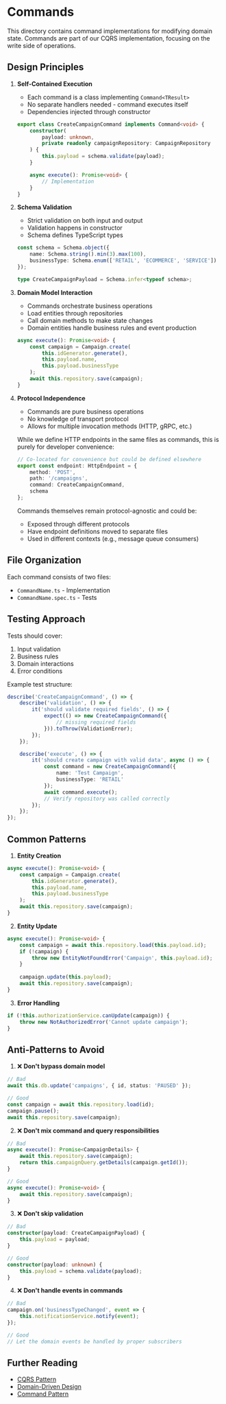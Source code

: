 # Commands

This directory contains command implementations for modifying domain state. Commands are part of our CQRS implementation, focusing on the write side of operations.

## Design Principles

1. **Self-Contained Execution**
   - Each command is a class implementing `Command<TResult>`
   - No separate handlers needed - command executes itself
   - Dependencies injected through constructor
   ```typescript
   export class CreateCampaignCommand implements Command<void> {
       constructor(
           payload: unknown,
           private readonly campaignRepository: CampaignRepository
       ) {
           this.payload = schema.validate(payload);
       }

       async execute(): Promise<void> {
           // Implementation
       }
   }
   ```

2. **Schema Validation**
   - Strict validation on both input and output
   - Validation happens in constructor
   - Schema defines TypeScript types
   ```typescript
   const schema = Schema.object({
       name: Schema.string().min(3).max(100),
       businessType: Schema.enum(['RETAIL', 'ECOMMERCE', 'SERVICE'])
   });

   type CreateCampaignPayload = Schema.infer<typeof schema>;
   ```

3. **Domain Model Interaction**
   - Commands orchestrate business operations
   - Load entities through repositories
   - Call domain methods to make state changes
   - Domain entities handle business rules and event production
   ```typescript
   async execute(): Promise<void> {
       const campaign = Campaign.create(
           this.idGenerator.generate(),
           this.payload.name,
           this.payload.businessType
       );
       await this.repository.save(campaign);
   }
   ```

4. **Protocol Independence**
   - Commands are pure business operations
   - No knowledge of transport protocol
   - Allows for multiple invocation methods (HTTP, gRPC, etc.)

   While we define HTTP endpoints in the same files as commands, this is purely for developer convenience:
   ```typescript
   // Co-located for convenience but could be defined elsewhere
   export const endpoint: HttpEndpoint = {
       method: 'POST',
       path: '/campaigns',
       command: CreateCampaignCommand,
       schema
   };
   ```
   Commands themselves remain protocol-agnostic and could be:
   - Exposed through different protocols
   - Have endpoint definitions moved to separate files
   - Used in different contexts (e.g., message queue consumers)

## File Organization

Each command consists of two files:
- `CommandName.ts` - Implementation
- `CommandName.spec.ts` - Tests

## Testing Approach

Tests should cover:
1. Input validation
2. Business rules
3. Domain interactions
4. Error conditions

Example test structure:
```typescript
describe('CreateCampaignCommand', () => {
    describe('validation', () => {
        it('should validate required fields', () => {
            expect(() => new CreateCampaignCommand({
                // missing required fields
            })).toThrow(ValidationError);
        });
    });

    describe('execute', () => {
        it('should create campaign with valid data', async () => {
            const command = new CreateCampaignCommand({
                name: 'Test Campaign',
                businessType: 'RETAIL'
            });
            await command.execute();
            // Verify repository was called correctly
        });
    });
});
```

## Common Patterns

1. **Entity Creation**
```typescript
async execute(): Promise<void> {
    const campaign = Campaign.create(
        this.idGenerator.generate(),
        this.payload.name,
        this.payload.businessType
    );
    await this.repository.save(campaign);
}
```

2. **Entity Update**
```typescript
async execute(): Promise<void> {
    const campaign = await this.repository.load(this.payload.id);
    if (!campaign) {
        throw new EntityNotFoundError('Campaign', this.payload.id);
    }
    
    campaign.update(this.payload);
    await this.repository.save(campaign);
}
```

3. **Error Handling**
```typescript
if (!this.authorizationService.canUpdate(campaign)) {
    throw new NotAuthorizedError('Cannot update campaign');
}
```

## Anti-Patterns to Avoid

1. ❌ **Don't bypass domain model**
```typescript
// Bad
await this.db.update('campaigns', { id, status: 'PAUSED' });

// Good
const campaign = await this.repository.load(id);
campaign.pause();
await this.repository.save(campaign);
```

2. ❌ **Don't mix command and query responsibilities**
```typescript
// Bad
async execute(): Promise<CampaignDetails> {
    await this.repository.save(campaign);
    return this.campaignQuery.getDetails(campaign.getId());
}

// Good
async execute(): Promise<void> {
    await this.repository.save(campaign);
}
```

3. ❌ **Don't skip validation**
```typescript
// Bad
constructor(payload: CreateCampaignPayload) {
    this.payload = payload;
}

// Good
constructor(payload: unknown) {
    this.payload = schema.validate(payload);
}
```

4. ❌ **Don't handle events in commands**
```typescript
// Bad
campaign.on('businessTypeChanged', event => {
    this.notificationService.notify(event);
});

// Good
// Let the domain events be handled by proper subscribers
```

## Further Reading
- [CQRS Pattern](https://martinfowler.com/bliki/CQRS.html)
- [Domain-Driven Design](https://martinfowler.com/bliki/DomainDrivenDesign.html)
- [Command Pattern](https://en.wikipedia.org/wiki/Command_pattern)